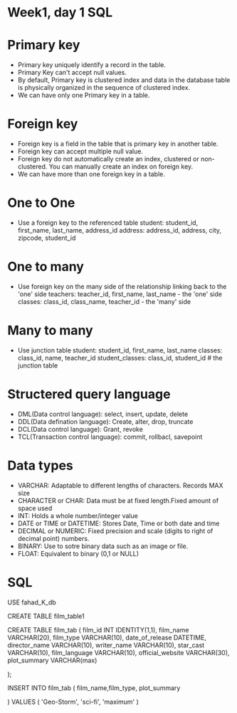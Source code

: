 # Week1, day 1 SQL

# Primary key
- Primary key uniquely identify a record in the table.
- Primary Key can't accept null values.
- By default, Primary key is clustered index and data in the database table is physically organized in the sequence of clustered index.
- We can have only one Primary key in a table.

# Foreign key
- Foreign key is a field in the table that is primary key in another table.
- Foreign key can accept multiple null value.
- Foreign key do not automatically create an index, clustered or non-clustered. You can manually create an index on foreign key.
- We can have more than one foreign key in a table.

# One to One
- Use a foreign key to the referenced table
student: student_id, first_name, last_name, address_id
address: address_id, address, city, zipcode, student_id

# One to many
- Use foreign key on the many side of the relationship linking back to the 'one' side
teachers: teacher_id, first_name, last_name - the 'one' side
classes:  class_id, class_name, teacher_id - the 'many' side

# Many to many
- Use junction table
student: student_id, first_name, last_name
classes: class_id, name, teacher_id
student_classes: class_id, student_id     # the junction table

# Structered query language
- DML(Data control language): select, insert, update, delete
- DDL(Data defination language): Create, alter, drop, truncate
- DCL(Data control language): Grant, revoke
- TCL(Transaction control language): commit, rollbacl, savepoint

# Data types
- VARCHAR: Adaptable to different lengths of characters. Records MAX size
- CHARACTER or CHAR: Data must be at fixed length.Fixed amount of space used
- INT: Holds a whole number/integer value
- DATE or TIME or DATETIME: Stores Date, Time or both date and time
- DECIMAL or NUMERIC: Fixed precision and scale (digits to right of decimal point) numbers.
- BINARY: Use to sotre binary data such as an image or file.
- FLOAT: Equivalent to binary (0,1 or NULL)

# SQL 
USE fahad_K_db

CREATE TABLE film_table1

CREATE TABLE film_tab
(
    film_id INT IDENTITY(1,1),
    film_name VARCHAR(20),
    film_type VARCHAR(10),
    date_of_release DATETIME,
    director_name VARCHAR(10),
    writer_name VARCHAR(10),
    star_cast VARCHAR(10),
    film_language VARCHAR(10),
    official_website VARCHAR(30),
    plot_summary VARCHAR(max)



);

INSERT INTO film_tab
(
    film_name,film_type, plot_summary


)
VALUES
(
    'Geo-Storm', 'sci-fi', 'maximum'
)
